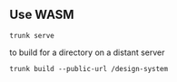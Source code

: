 ## Use WASM

`trunk serve`

to build for a directory on a distant server

`trunk build --public-url /design-system`
